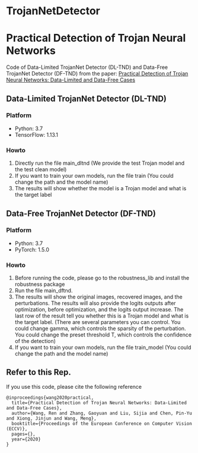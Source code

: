 # TrojanNetDetector
# Practical Detection of Trojan Neural Networks
Code of Data-Limited TrojanNet Detector (DL-TND) and Data-Free TrojanNet Detector (DF-TND) from the paper: [Practical Detection of Trojan Neural Networks: Data-Limited and Data-Free Cases](https://eccv2020.eu/accepted-papers/)

## Data-Limited TrojanNet Detector (DL-TND)
### Platform
* Python: 3.7
* TensorFlow: 1.13.1
### Howto
1. Directly run the file main_dltnd (We provide the test Trojan model and the test clean model)
2. If you want to train your own models, run the file train (You could change the path and the model name)
3. The results will show whether the model is a Trojan model and what is the target label
## Data-Free TrojanNet Detector (DF-TND)
### Platform
* Python: 3.7
* PyTorch: 1.5.0
### Howto
1. Before running the code, please go to the robustness_lib and install the robustness package
2. Run the file main_dftnd.
3. The results will show the original images, recovered images, and the perturbations. The results will also provide the logits outputs after optimization, before optimization, and the logits output increase. The last row of the result tell you whether this is a Trojan model and what is the target label. (There are several parameters you can control. You could change gamma, which controls the sparsity of the perturbation. You could change the preset threshold T, which controls the confidence of the detection) 
4. If you want to train your own models, run the file train_model (You could change the path and the model name)
## Refer to this Rep.
If you use this code, please cite the following reference

```
@inproceedings{wang2020practical,
  title={Practical Detection of Trojan Neural Networks: Data-Limited and Data-Free Cases},  
  author={Wang, Ren and Zhang, Gaoyuan and Liu, Sijia and Chen, Pin-Yu and Xiong, Jinjun and Wang, Meng},  
  booktitle={Proceedings of the European Conference on Computer Vision (ECCV)},  
  pages={},  
  year={2020}  
}
```

